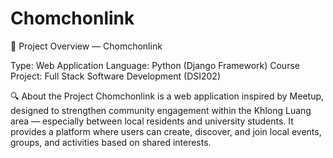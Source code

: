 # Chomchonlink
🧩 Project Overview — Chomchonlink

Type: Web Application
Language: Python (Django Framework)
Course Project: Full Stack Software Development (DSI202)

🔍 About the Project
Chomchonlink is a web application inspired by Meetup, designed to strengthen community engagement within the Khlong Luang area — especially between local residents and university students. It provides a platform where users can create, discover, and join local events, groups, and activities based on shared interests.